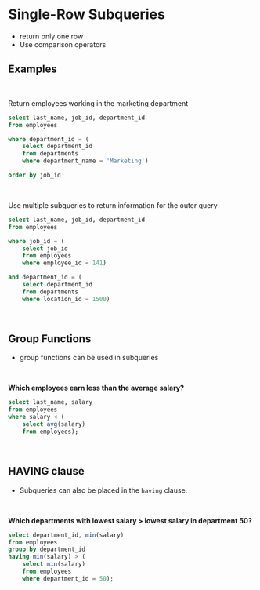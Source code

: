 # Single-Row Subqueries

- return only one row
- Use comparison operators

## Examples

<br>

Return employees working in the marketing department
```sql
select last_name, job_id, department_id
from employees

where department_id = (
	select department_id 
	from departments 
	where department_name = 'Marketing')

order by job_id
```

<br>

Use multiple subqueries to return information for the outer query

```sql
select last_name, job_id, department_id
from employees

where job_id = (
	select job_id
	from employees
	where employee_id = 141)

and department_id = (
	select department_id 
	from departments 
	where location_id = 1500)
```

<br>

## Group Functions

- group functions can be used in subqueries

<br>

**Which employees earn less than the average salary?**

```sql
select last_name, salary
from employees
where salary < (
	select avg(salary)
	from employees);
```

<br>

## HAVING clause

- Subqueries can also be placed in the `having` clause.

<br>

**Which departments with lowest salary > lowest salary in department 50?**

```sql
select department_id, min(salary)
from employees
group by department_id
having min(salary) > (
	select min(salary)
	from employees
	where department_id = 50);
```